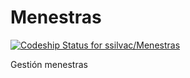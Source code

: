 # Menestras

[ ![Codeship Status for ssilvac/Menestras](https://app.codeship.com/projects/89dcfa90-c1b4-0134-9acd-56b7912f3313/status?branch=master)](https://app.codeship.com/projects/197332)

Gestión menestras
